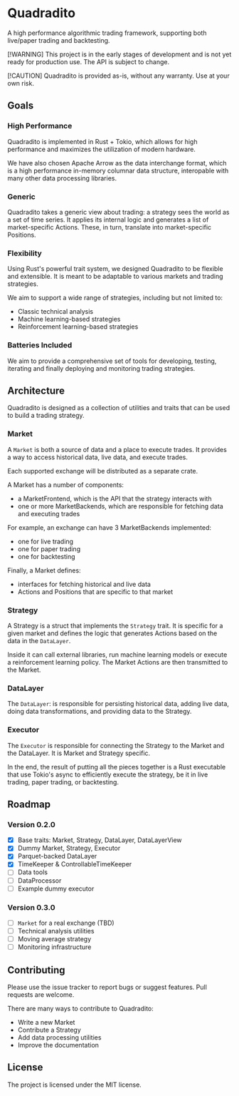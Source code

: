 # Quadradito
A high performance algorithmic trading framework, supporting both live/paper trading and backtesting.

[!WARNING]
This project is in the early stages of development and is not yet ready for production use. The API is subject to change.

[!CAUTION]
Quadradito is provided as-is, without any warranty. Use at your own risk.

## Goals
### High Performance
Quadradito is implemented in Rust + Tokio, which allows for high performance and maximizes the utilization of modern hardware.

We have also chosen Apache Arrow as the data interchange format, which is a high performance in-memory columnar data structure, interopable with many other data processing libraries.

### Generic
Quadradito takes a generic view about trading: a strategy sees the world as a set of time series. It applies its internal logic and generates a list of market-specific Actions. These, in turn, translate into market-specific Positions.

### Flexibility
Using Rust's powerful trait system, we designed Quadradito to be flexible and extensible. It is meant to be adaptable to various markets and trading strategies.

We aim to support a wide range of strategies, including but not limited to:
* Classic technical analysis
* Machine learning-based strategies
* Reinforcement learning-based strategies

### Batteries Included
We aim to provide a comprehensive set of tools for developing, testing, iterating and finally deploying and monitoring trading strategies.

## Architecture
Quadradito is designed as a collection of utilities and traits that can be used to build a trading strategy.

### Market
A `Market` is both a source of data and a place to execute trades. It provides a way to access historical data, live data, and execute trades.

Each supported exchange will be distributed as a separate crate.

A Market has a number of components:
* a MarketFrontend, which is the API that the strategy interacts with
* one or more MarketBackends, which are responsible for fetching data and executing trades

For example, an exchange can have 3 MarketBackends implemented:
* one for live trading
* one for paper trading
* one for backtesting

Finally, a Market defines:
* interfaces  for fetching historical and live data
* Actions and Positions that are specific to that market

### Strategy
A Strategy is a struct that implements the `Strategy` trait. It is specific for a given market and defines the logic that generates Actions based on the data in the `DataLayer`.

Inside it can call external libraries, run machine learning models or execute a reinforcement learning policy. The Market Actions are then transmitted to the Market.

### DataLayer
The `DataLayer`: is responsible for persisting historical data, adding live data, doing data transformations, and providing data to the Strategy.

### Executor
The `Executor` is responsible for connecting the Strategy to the Market and the DataLayer. It is Market and Strategy specific.

In the end, the result of putting all the pieces together is a Rust executable that use Tokio's async to efficiently execute the strategy, be it in live trading, paper trading, or backtesting.

## Roadmap

### Version 0.2.0
- [x] Base traits: Market, Strategy, DataLayer, DataLayerView
- [x] Dummy Market, Strategy, Executor
- [x] Parquet-backed DataLayer
- [x] TimeKeeper & ControllableTimeKeeper
- [ ] Data tools
- [ ] DataProcessor
- [ ] Example dummy executor

### Version 0.3.0
- [ ] `Market` for a real exchange (TBD)
- [ ] Technical analysis utilities
- [ ] Moving average strategy
- [ ] Monitoring infrastructure

## Contributing
Please use the issue tracker to report bugs or suggest features. Pull requests are welcome.

There are many ways to contribute to Quadradito:
* Write a new Market
* Contribute a Strategy
* Add data processing utilities
* Improve the documentation

## License
The project is licensed under the MIT license.